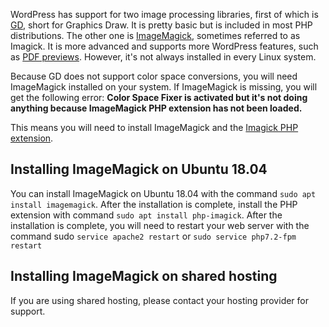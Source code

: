 WordPress has support for two image processing libraries, first of which is [GD](https://en.wikipedia.org/wiki/GD_Graphics_Library), short for Graphics Draw. It is pretty basic but is included in most PHP distributions. The other one is [ImageMagick](https://en.wikipedia.org/wiki/ImageMagick), sometimes referred to as Imagick. It is more advanced and supports more WordPress features, such as [PDF previews](https://make.wordpress.org/core/2016/11/15/enhanced-pdf-support-4-7/). However, it's not always installed in every Linux system.

Because GD does not support color space conversions, you will need ImageMagick installed on your system. If ImageMagick is missing, you will get the following error: **Color Space Fixer is activated but it's not doing anything because ImageMagick PHP extension has not been loaded.**

This means you will need to install ImageMagick and the [Imagick PHP extension](https://www.php.net/manual/en/imagick.installation.php).

## Installing ImageMagick on Ubuntu 18.04

You can install ImageMagick on Ubuntu 18.04 with the command `sudo apt install imagemagick`. After the installation is complete, install the PHP extension with command `sudo apt install php-imagick`. After the installation is complete, you will need to restart your web server with the command sudo `service apache2 restart` or `sudo service php7.2-fpm restart`

## Installing ImageMagick on shared hosting

If you are using shared hosting, please contact your hosting provider for support.
